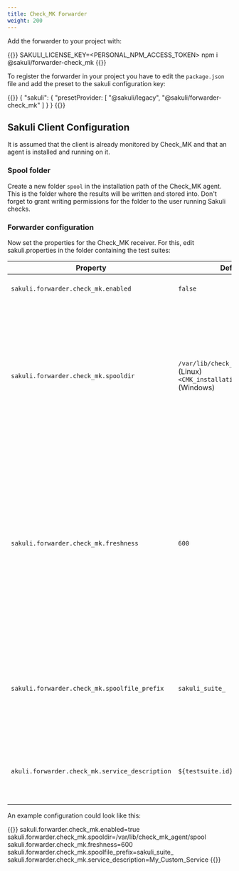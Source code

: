 ```yaml
---
title: Check_MK Forwarder
weight: 200
---
```


Add the forwarder to your project with:

{{<highlight bash>}}
SAKULI_LICENSE_KEY=<PERSONAL_NPM_ACCESS_TOKEN> npm i @sakuli/forwarder-check_mk
{{</highlight>}}

To register the forwarder in your project you have to edit the `package.json` file and add the preset to the sakuli configuration key:

{{<highlight json>}}
{
    "sakuli": {
        "presetProvider: [
            "@sakuli/legacy",
            "@sakuli/forwarder-check_mk"
        ]
    }
}
{{</highlight>}}

## Sakuli Client Configuration

It is assumed that the client is already monitored by Check_MK and that an agent is installed and running on it.

### Spool folder

Create a new folder `spool` in the installation path of the Check_MK agent. This is the folder where the results will be written and stored into. Don't forget to grant writing permissions for the folder to the user running Sakuli checks.

### Forwarder configuration

Now set the properties for the Check_MK receiver. For this, edit sakuli.properties in the folder containing the test suites:

|Property| Default| Effect|
|--------|--------|-------|
|`sakuli.forwarder.check_mk.enabled`|`false`|Enables writing to spool file|
|`sakuli.forwarder.check_mk.spooldir`|`/var/lib/check_mk_agent/spool` (Linux)<br/>`<CMK_installation_path>\\spool` (Windows)|Path to the spool folder as defined above. On Windows, the backslashes have to be escaped with \. Check_MK is expecting the result files from Sakuli in here.|
|`sakuli.forwarder.check_mk.freshness`|`600`|Defines the maximal age in seconds in which the result is still valid. If the last modification of the result file is older than this property, the result file will be ignored. The Check_MK service will turn into UNKNOWN.|
|`sakuli.forwarder.check_mk.spoolfile_prefix`|`sakuli_suite_`|Defines the result file prefix. It can be used to change the default naming convention for the Check_MK output files|
|`akuli.forwarder.check_mk.service_description`|`${testsuite.id}`|Defines the service description which is used within the check result|

An example configuration could look like this:

{{<highlight properties>}}
sakuli.forwarder.check_mk.enabled=true
sakuli.forwarder.check_mk.spooldir=/var/lib/check_mk_agent/spool
sakuli.forwarder.check_mk.freshness=600
sakuli.forwarder.check_mk.spoolfile_prefix=sakuli_suite_
sakuli.forwarder.check_mk.service_description=My_Custom_Service
{{</highlight>}}
